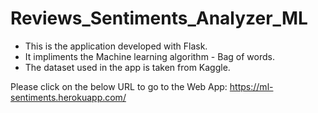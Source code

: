 # Reviews_Sentiments_Analyzer_ML
* This is the application developed with Flask.
* It impliments the Machine learning algorithm - Bag of words.
* The dataset used in the app is taken from Kaggle.

Please click on the below URL to go to the Web App: </n>
https://ml-sentiments.herokuapp.com/ 
